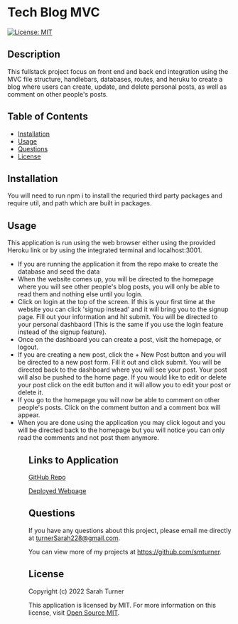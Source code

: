 # Tech Blog MVC  

[![License: MIT](https://img.shields.io/badge/License-MIT-yellow.svg)](https://opensource.org/licenses/MIT)  

## Description
This fullstack project focus on front end and back end integration using the MVC file structure, handlebars, databases, routes, and heruku to create a blog where users can create, update, and delete personal posts, as well as comment on other people's posts.

## Table of Contents
- [Installation](#installation)
- [Usage](#usage)
- [Questions](#questions)
- [License](#license)  

## Installation
You will need to run npm i to install the requried third party packages and require util, and path which are built in packages.

## Usage
  This application is run using the web browser either using the provided Heroku link or by using the integrated terminal and localhost:3001. 
  <ul>
  <li>If you are running the application it from the repo make to create the database and seed the data</li>
  <li>When the website comes up, you will be directed to the homepage where you will see other people's blog posts, you will only be able to read them and nothing else until you login. </li>
  <li> Click on login at the top of the screen. If this is your first time at the website you can click 'signup instead' and it will bring you to the signup page. Fill out your information and hit submit. You will be directed to your personal dashbaord (This is the same if you use the login feature instead of the signup feature). </li>
  <li> Once on the dashboard you can create a post, visit the homepage, or logout.</li>
  <li>If you are creating a new post, click the + New Post button and you will be directed to a new post form. Fill it out and click submit. You will be directed back to the dashboard where you will see your post. Your post will also be pushed to the home page. If you would like to edit or delete your post click on the edit button and it will allow you to edit your post or delete it.</li>
  <li>If you go to the homepage you will now be able to comment on other people's posts. Click on the comment button and a comment box will appear.</li>
  <li>When you are done using the application you may click logout and you will be directed back to the homepage but you will notice you can only read the comments and not post them anymore.</li>
  <ul>

## Links to Application
<a href="https://github.com/smturner/tech_blog_MVC">GitHub Repo</a>

<a href="https://blooming-island-93288.herokuapp.com/">Deployed Webpage </a>

## Questions  
If you have any questions about this project, please email me directly at turnerSarah228@gmail.com.

You can view more of my projects at https://github.com/smturner.

## License
Copyright (c) 2022 Sarah Turner

This application is licensed by MIT. For more information on this license, visit <a href= "(https://opensource.org/licenses/MIT)">Open Source MIT</a>.  